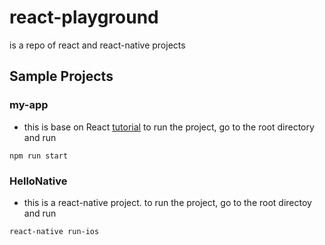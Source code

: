 # react-playground
is a repo of react and react-native projects

## Sample Projects
### my-app
- this is base on React [tutorial](https://reactjs.org/tutorial/tutorial.html)
to run the project, go to the root directory and run
```
npm run start
```
### HelloNative
- this is a react-native project.
to run the project, go to the root directoy and run
```
react-native run-ios
```

